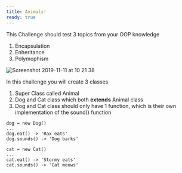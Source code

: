 ```yaml
---
title: Animals!
ready: true
---
```


This Challenge should test 3 topics from your OOP knowledge

1. Encapsulation
2. Enheritance
3. Polymophism

![Screenshot 2019-11-11 at 10 21 38](https://user-images.githubusercontent.com/47598382/68578218-40542900-047a-11ea-9da8-02ed02d0c798.png)

In this challenge you will create 3 classes

1. Super Class called Animal
2. Dog and Cat class which both **extends** Animal class
3. Dog and Cat class should only have 1 function, which is their own implementation of the sound() function

```
dog = new Dog()
...
dog.eat() -> 'Rax eats'
dog.sounds() -> 'Dog barks'

cat = new Cat()
...
cat.eat() -> 'Stormy eats'
cat.sounds() -> 'Cat meows'
```
